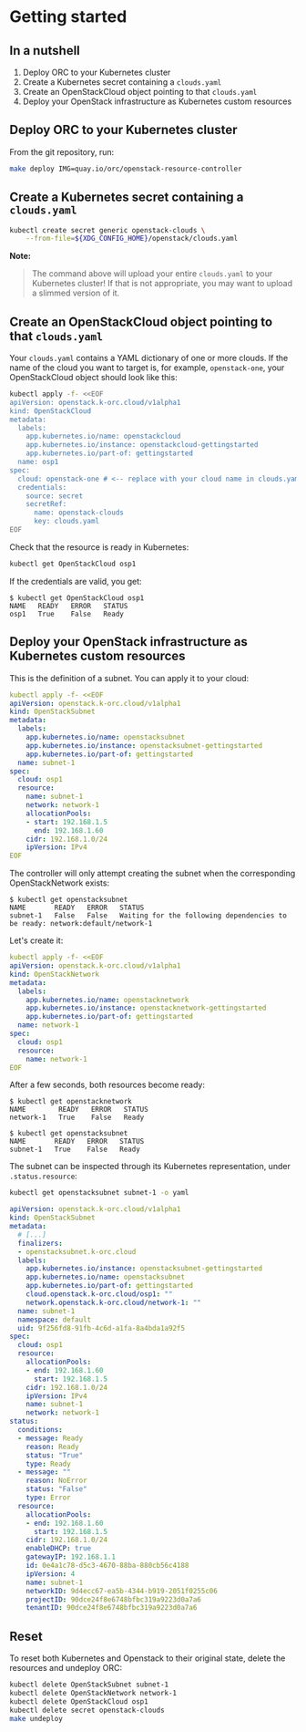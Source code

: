 # Getting started

## In a nutshell

1. Deploy ORC to your Kubernetes cluster
1. Create a Kubernetes secret containing a `clouds.yaml`
1. Create an OpenStackCloud object pointing to that `clouds.yaml`
1. Deploy your OpenStack infrastructure as Kubernetes custom resources

## Deploy ORC to your Kubernetes cluster

From the git repository, run:

```sh
make deploy IMG=quay.io/orc/openstack-resource-controller
```

## Create a Kubernetes secret containing a `clouds.yaml`

```sh
kubectl create secret generic openstack-clouds \
    --from-file=${XDG_CONFIG_HOME}/openstack/clouds.yaml
```

**Note:**
> The command above will upload your entire `clouds.yaml` to your Kubernetes
> cluster! If that is not appropriate, you may want to upload a slimmed version
> of it.

## Create an OpenStackCloud object pointing to that `clouds.yaml`

Your `clouds.yaml` contains a YAML dictionary of one or more clouds. If the
name of the cloud you want to target is, for example, `openstack-one`, your
OpenStackCloud object should look like this:

```sh
kubectl apply -f- <<EOF
apiVersion: openstack.k-orc.cloud/v1alpha1
kind: OpenStackCloud
metadata:
  labels:
    app.kubernetes.io/name: openstackcloud
    app.kubernetes.io/instance: openstackcloud-gettingstarted
    app.kubernetes.io/part-of: gettingstarted
  name: osp1
spec:
  cloud: openstack-one # <-- replace with your cloud name in clouds.yaml
  credentials:
    source: secret
    secretRef:
      name: openstack-clouds
      key: clouds.yaml
EOF
```

Check that the resource is ready in Kubernetes:

```sh
kubectl get OpenStackCloud osp1
```

If the credentials are valid, you get:
```plaintext
$ kubectl get OpenStackCloud osp1
NAME   READY   ERROR   STATUS
osp1   True    False   Ready
```

## Deploy your OpenStack infrastructure as Kubernetes custom resources

This is the definition of a subnet. You can apply it to your cloud:

```yaml
kubectl apply -f- <<EOF
apiVersion: openstack.k-orc.cloud/v1alpha1
kind: OpenStackSubnet
metadata:
  labels:
    app.kubernetes.io/name: openstacksubnet
    app.kubernetes.io/instance: openstacksubnet-gettingstarted
    app.kubernetes.io/part-of: gettingstarted
  name: subnet-1
spec:
  cloud: osp1
  resource:
    name: subnet-1
    network: network-1
    allocationPools:
    - start: 192.168.1.5
      end: 192.168.1.60
    cidr: 192.168.1.0/24
    ipVersion: IPv4
EOF
```

The controller will only attempt creating the subnet when the corresponding
OpenStackNetwork exists:

```plaintext
$ kubectl get openstacksubnet
NAME       READY   ERROR   STATUS
subnet-1   False   False   Waiting for the following dependencies to be ready: network:default/network-1
```

Let's create it:

```yaml
kubectl apply -f- <<EOF
apiVersion: openstack.k-orc.cloud/v1alpha1
kind: OpenStackNetwork
metadata:
  labels:
    app.kubernetes.io/name: openstacknetwork
    app.kubernetes.io/instance: openstacknetwork-gettingstarted
    app.kubernetes.io/part-of: gettingstarted
  name: network-1
spec:
  cloud: osp1
  resource:
    name: network-1
EOF
```

After a few seconds, both resources become ready:

```plaintext
$ kubectl get openstacknetwork
NAME        READY   ERROR   STATUS
network-1   True    False   Ready

$ kubectl get openstacksubnet
NAME       READY   ERROR   STATUS
subnet-1   True    False   Ready
```

The subnet can be inspected through its Kubernetes representation, under
`.status.resource`:

```sh
kubectl get openstacksubnet subnet-1 -o yaml
```

```yaml
apiVersion: openstack.k-orc.cloud/v1alpha1
kind: OpenStackSubnet
metadata:
  # [...]
  finalizers:
  - openstacksubnet.k-orc.cloud
  labels:
    app.kubernetes.io/instance: openstacksubnet-gettingstarted
    app.kubernetes.io/name: openstacksubnet
    app.kubernetes.io/part-of: gettingstarted
    cloud.openstack.k-orc.cloud/osp1: ""
    network.openstack.k-orc.cloud/network-1: ""
  name: subnet-1
  namespace: default
  uid: 9f256fd8-91fb-4c6d-a1fa-8a4bda1a92f5
spec:
  cloud: osp1
  resource:
    allocationPools:
    - end: 192.168.1.60
      start: 192.168.1.5
    cidr: 192.168.1.0/24
    ipVersion: IPv4
    name: subnet-1
    network: network-1
status:
  conditions:
  - message: Ready
    reason: Ready
    status: "True"
    type: Ready
  - message: ""
    reason: NoError
    status: "False"
    type: Error
  resource:
    allocationPools:
    - end: 192.168.1.60
      start: 192.168.1.5
    cidr: 192.168.1.0/24
    enableDHCP: true
    gatewayIP: 192.168.1.1
    id: 0e4a1c78-d5c3-4670-88ba-880cb56c4188
    ipVersion: 4
    name: subnet-1
    networkID: 9d4ecc67-ea5b-4344-b919-2051f0255c06
    projectID: 90dce24f8e6748bfbc319a9223d0a7a6
    tenantID: 90dce24f8e6748bfbc319a9223d0a7a6
```

## Reset

To reset both Kubernetes and Openstack to their original state, delete the
resources and undeploy ORC:

```sh
kubectl delete OpenStackSubnet subnet-1
kubectl delete OpenStackNetwork network-1
kubectl delete OpenStackCloud osp1
kubectl delete secret openstack-clouds
make undeploy
```
